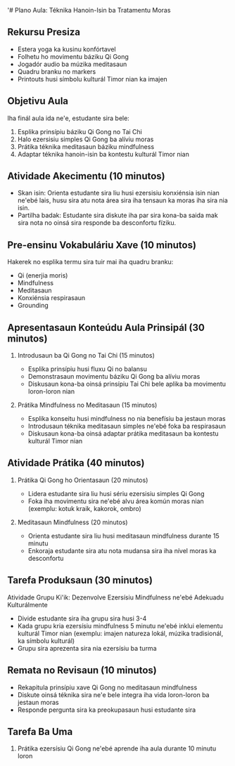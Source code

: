 '# Plano Aula: Téknika Hanoin-Isin ba Tratamentu Moras

## Rekursu Presiza
- Estera yoga ka kusinu konfórtavel
- Folhetu ho movimentu báziku Qi Gong
- Jogadór audio ba múzika meditasaun
- Quadru branku no markers
- Printouts husi símbolu kulturál Timor nian ka imajen

## Objetivu Aula
Iha finál aula ida ne'e, estudante sira bele:
1. Esplika prinsípiu báziku Qi Gong no Tai Chi
2. Halo ezersisiu simples Qi Gong ba alíviu moras
3. Prátika téknika meditasaun báziku mindfulness
4. Adaptar téknika hanoin-isin ba kontestu kulturál Timor nian

## Atividade Akecimentu (10 minutos)
- Skan isin: Orienta estudante sira liu husi ezersisiu konxiénsia isin nian ne'ebé lais, husu sira atu nota área sira iha tensaun ka moras iha sira nia isin.
- Partilha badak: Estudante sira diskute iha par sira kona-ba saida mak sira nota no oinsá sira responde ba desconfortu fíziku.

## Pre-ensinu Vokabuláriu Xave (10 minutos)
Hakerek no esplika termu sira tuir mai iha quadru branku:
- Qi (enerjia moris)
- Mindfulness
- Meditasaun
- Konxiénsia respirasaun
- Grounding

## Apresentasaun Konteúdu Aula Prinsipál (30 minutos)
1. Introdusaun ba Qi Gong no Tai Chi (15 minutos)
   - Esplika prinsípiu husi fluxu Qi no balansu
   - Demonstrasaun movimentu báziku Qi Gong ba alíviu moras
   - Diskusaun kona-ba oinsá prinsípiu Tai Chi bele aplika ba movimentu loron-loron nian

2. Prátika Mindfulness no Meditasaun (15 minutos)
   - Esplika konseitu husi mindfulness no nia benefísiu ba jestaun moras
   - Introdusaun téknika meditasaun simples ne'ebé foka ba respirasaun
   - Diskusaun kona-ba oinsá adaptar prátika meditasaun ba kontestu kulturál Timor nian

## Atividade Prátika (40 minutos)
1. Prátika Qi Gong ho Orientasaun (20 minutos)
   - Lidera estudante sira liu husi sériu ezersisiu simples Qi Gong
   - Foka iha movimentu sira ne'ebé alvu área komún moras nian (exemplu: kotuk kraik, kakorok, ombro)

2. Meditasaun Mindfulness (20 minutos)
   - Orienta estudante sira liu husi meditasaun mindfulness durante 15 minutu
   - Enkoraja estudante sira atu nota mudansa sira iha nível moras ka desconfortu

## Tarefa Produksaun (30 minutos)
Atividade Grupu Ki'ik: Dezenvolve Ezersísiu Mindfulness ne'ebé Adekuadu Kulturálmente
- Divide estudante sira iha grupu sira husi 3-4
- Kada grupu kria ezersísiu mindfulness 5 minutu ne'ebé inklui elementu kulturál Timor nian (exemplu: imajen natureza lokál, múzika tradisionál, ka símbolu kulturál)
- Grupu sira aprezenta sira nia ezersísiu ba turma

## Remata no Revisaun (10 minutos)
- Rekapitula prinsípiu xave Qi Gong no meditasaun mindfulness
- Diskute oinsá téknika sira ne'e bele integra iha vida loron-loron ba jestaun moras
- Responde pergunta sira ka preokupasaun husi estudante sira

## Tarefa Ba Uma
1. Prátika ezersísiu Qi Gong ne'ebé aprende iha aula durante 10 minutu loron